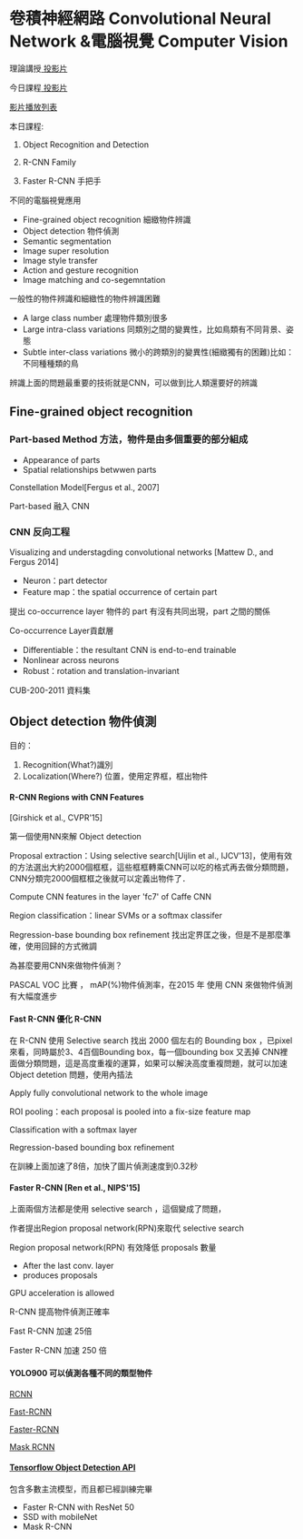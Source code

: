 # 卷積神經網路 Convolutional Neural Network &電腦視覺 Computer Vision

理論講授[ 投影片 ](https://drive.google.com/file/d/184Dz2U2cpV682tTPrOXixIQQO7Y5Gm-G/view)

今日課程[ 投影片 ](https://drive.google.com/file/d/1b5RU9xDDf2xt_dJpVGZmYeM3YAlqQiMJ/view)

[影片播放列表](https://www.youtube.com/playlist?list=PL1f_B9coMEeBHxSasfeBYAT23a1E82b-D)

本日課程:

1. Object Recognition and Detection

2. R-CNN Family

3. Faster R-CNN 手把手

不同的電腦視覺應用

* Fine-grained object recognition 細緻物件辨識
* Object detection 物件偵測
* Semantic segmentation 
* Image super resolution
* Image style transfer
* Action and gesture recognition
* Image matching and co-segemntation

一般性的物件辨識和細緻性的物件辨識困難

* A large class number 處理物件類別很多
* Large intra-class variations 同類別之間的變異性，比如鳥類有不同背景、姿態
* Subtle inter-class variations 微小的跨類別的變異性\(細緻獨有的困難\)比如：不同種種類的鳥

辨識上面的問題最重要的技術就是CNN，可以做到比人類還要好的辨識

## Fine-grained object recognition

### Part-based Method 方法，物件是由多個重要的部分組成

* Appearance of parts 
* Spatial relationships betwwen parts 

Constellation Model\[Fergus et al., 2007\]

Part-based 融入 CNN

### CNN 反向工程

Visualizing and understagding convolutional networks \[Mattew D., and Fergus 2014\]

* Neuron：part detector
* Feature map：the spatial occurrence of certain part 

提出 co-occurrence layer 物件的 part 有沒有共同出現，part 之間的關係

Co-occurrence Layer貢獻層

* Differentiable：the resultant CNN is end-to-end trainable
* Nonlinear across neurons
* Robust：rotation and translation-invariant

CUB-200-2011 資料集

## Object detection 物件偵測

目的：

1. Recognition\(What?\)識別
2. Localization\(Where?\) 位置，使用定界框，框出物件

#### R-CNN Regions with CNN Features

\[Girshick et al., CVPR'15\]

第一個使用NN來解 Object detection

Proposal extraction：Using selective search\[Uijlin et al., IJCV'13\]，使用有效的方法選出大約2000個框框，這些框框轉乘CNN可以吃的格式再去做分類問題，CNN分類完2000個框框之後就可以定義出物件了．

Compute CNN features in the layer 'fc7' of Caffe CNN

Region classification：linear SVMs or a softmax classifer

Regression-base bounding box refinement 找出定界匡之後，但是不是那麼準確，使用回歸的方式微調

為甚麼要用CNN來做物件偵測？

PASCAL VOC 比賽 ， mAP\(%\)物件偵測率，在2015 年 使用 CNN 來做物件偵測有大幅度進步

#### Fast R-CNN 優化 R-CNN

在 R-CNN 使用 Selective search 找出 2000 個左右的 Bounding box ，已pixel 來看，同時屬於3、4百個Bounding box，每一個bounding box 又丟掉 CNN裡面做分類問題，這是高度重複的運算，如果可以解決高度重複問題，就可以加速Object detetion 問題，使用內插法

Apply fully convolutional network to the whole image

ROI pooling：each proposal is pooled into a fix-size feature map

Classification with a softmax layer

Regression-based bounding box refinement

在訓練上面加速了8倍，加快了圖片偵測速度到0.32秒

#### Faster R-CNN \[Ren et al., NIPS'15\]

上面兩個方法都是使用 selective search ，這個變成了問題，

作者提出Region proposal network\(RPN\)來取代 selective search

Region proposal network\(RPN\) 有效降低 proposals 數量

* After the last conv. layer
* produces proposals

GPU acceleration is allowed



R-CNN 提高物件偵測正確率

Fast R-CNN 加速 25倍

Faster R-CNN 加速 250 倍



#### YOLO900 可以偵測各種不同的類型物件



[RCNN](https://github.com/rbgirshick/rcnn)

[Fast-RCNN](https://github.com/rbgirshick/fast-rcnn)

[Faster-RCNN](https://github.com/rbgirshick/py-faster-rcnn)

[Mask RCNN](https://forums.fast.ai/t/implementing-mask-r-cnn/2234)



#### [Tensorflow Object Detection API](https://github.com/tensorflow/models/tree/master/research/object_detection)

包含多數主流模型，而且都已經訓練完畢

* Faster R-CNN with ResNet 50
* SSD with mobileNet
* Mask R-CNN





